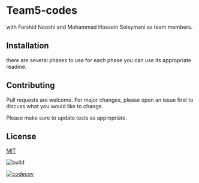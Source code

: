# Team5-codes

with Farshid Nooshi and Mohammad Hossein Soleymani as team members.

## Installation

there are several phases to use for each phase you can use its appropriate readme. 

## Contributing
Pull requests are welcome. For major changes, please open an issue first to discuss what you would like to change.

Please make sure to update tests as appropriate.

## License
[MIT](https://choosealicense.com/licenses/mit/)

![build](https://github.com/Star-Academy/Team5-Codes/workflows/build/badge.svg?branch=Phase5)

[![codecov](https://codecov.io/gh/Star-Academy/Team5-Codes/branch/master/graph/badge.svg)](https://codecov.io/gh/Star-Academy/Team5-Codes)
